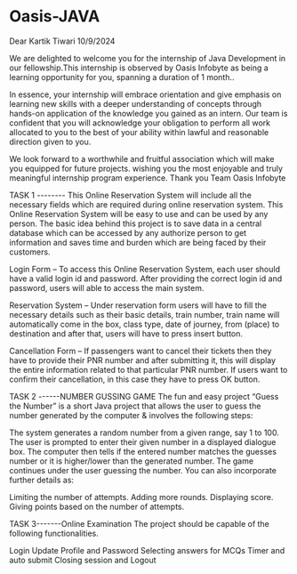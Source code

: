# Oasis-JAVA

Dear Kartik Tiwari 10/9/2024

We are delighted to welcome you for the internship of Java Development in our fellowship.This
internship is observed by Oasis Infobyte as being a learning opportunity for you, spanning a
duration of 1 month..

In essence, your internship will embrace orientation and give emphasis on learning new skills
with a deeper understanding of concepts through hands-on application of the knowledge you
gained as an intern. Our team is confident that you will acknowledge your obligation to perform
all work allocated to you to the best of your ability within lawful and reasonable direction given to
you.

We look forward to a worthwhile and fruitful association which will make you equipped for future
projects. wishing you the most enjoyable and truly meaningful internship program experience.
Thank you
Team Oasis Infobyte

TASK 1 -------- This Online Reservation System will include all the necessary fields which are required during
online reservation system. This Online Reservation System will be easy to use and can be used by
any person. The basic idea behind this project is to save data in a central database which can be
accessed by any authorize person to get information and saves time and burden which are being
faced by their customers.

Login Form – To access this Online Reservation System, each user should have a valid login id and
password. After providing the correct login id and password, users will able to access the main
system.

Reservation System – Under reservation form users will have to fill the necessary details such as
their basic details, train number, train name will automatically come in the box, class type, date of
journey, from (place) to destination and after that, users will have to press insert button.

Cancellation Form – If passengers want to cancel their tickets then they have to provide their
PNR number and after submitting it, this will display the entire information related to that
particular PNR number. If users want to confirm their cancellation, in this case they have to press
OK button.


TASK 2 ------NUMBER GUSSING GAME  The fun and easy project “Guess the Number” is a short Java project that allows the user to guess the number generated by the computer & involves the following steps:

The system generates a random number from a given range, say 1 to 100.
The user is prompted to enter their given number in a displayed dialogue box.
The computer then tells if the entered number matches the guesses number or it is higher/lower than the generated number.
The game continues under the user guessing the number.
You can also incorporate further details as:

Limiting the number of attempts.
Adding more rounds.
Displaying score.
Giving points based on the number of attempts.



TASK 3-------Online Examination
The project should be capable of the following functionalities.

Login
Update Profile and Password
Selecting answers for MCQs
Timer and auto submit
Closing session and Logout























